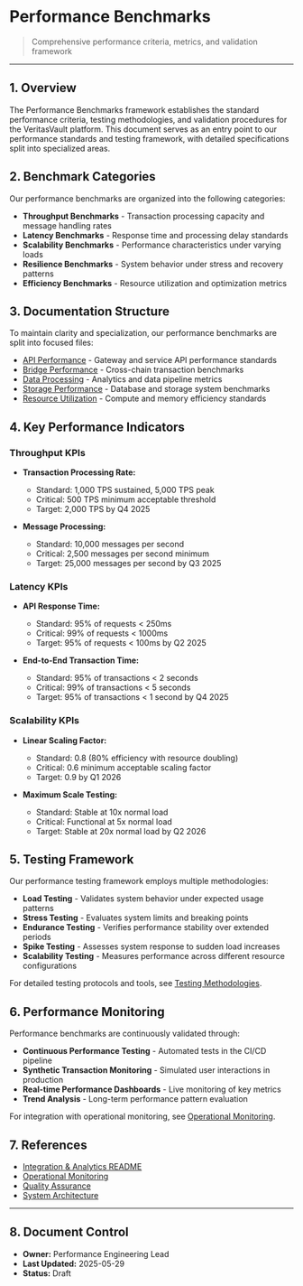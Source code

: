 # Performance Benchmarks

> Comprehensive performance criteria, metrics, and validation framework

---

## 1. Overview

The Performance Benchmarks framework establishes the standard performance criteria, testing methodologies, and validation procedures for the VeritasVault platform. This document serves as an entry point to our performance standards and testing framework, with detailed specifications split into specialized areas.

## 2. Benchmark Categories

Our performance benchmarks are organized into the following categories:

* **Throughput Benchmarks** - Transaction processing capacity and message handling rates
* **Latency Benchmarks** - Response time and processing delay standards
* **Scalability Benchmarks** - Performance characteristics under varying loads
* **Resilience Benchmarks** - System behavior under stress and recovery patterns
* **Efficiency Benchmarks** - Resource utilization and optimization metrics

## 3. Documentation Structure

To maintain clarity and specialization, our performance benchmarks are split into focused files:

* [API Performance](./benchmarks/api-performance.md) - Gateway and service API performance standards
* [Bridge Performance](./benchmarks/bridge-performance.md) - Cross-chain transaction benchmarks
* [Data Processing](./benchmarks/data-processing.md) - Analytics and data pipeline metrics
* [Storage Performance](./benchmarks/storage-performance.md) - Database and storage system benchmarks
* [Resource Utilization](./benchmarks/resource-utilization.md) - Compute and memory efficiency standards

## 4. Key Performance Indicators

### Throughput KPIs

* **Transaction Processing Rate:** 
  * Standard: 1,000 TPS sustained, 5,000 TPS peak
  * Critical: 500 TPS minimum acceptable threshold
  * Target: 2,000 TPS by Q4 2025

* **Message Processing:**
  * Standard: 10,000 messages per second
  * Critical: 2,500 messages per second minimum
  * Target: 25,000 messages per second by Q3 2025

### Latency KPIs

* **API Response Time:**
  * Standard: 95% of requests < 250ms
  * Critical: 99% of requests < 1000ms
  * Target: 95% of requests < 100ms by Q2 2025

* **End-to-End Transaction Time:**
  * Standard: 95% of transactions < 2 seconds
  * Critical: 99% of transactions < 5 seconds
  * Target: 95% of transactions < 1 second by Q4 2025

### Scalability KPIs

* **Linear Scaling Factor:**
  * Standard: 0.8 (80% efficiency with resource doubling)
  * Critical: 0.6 minimum acceptable scaling factor
  * Target: 0.9 by Q1 2026

* **Maximum Scale Testing:**
  * Standard: Stable at 10x normal load
  * Critical: Functional at 5x normal load
  * Target: Stable at 20x normal load by Q2 2026

## 5. Testing Framework

Our performance testing framework employs multiple methodologies:

* **Load Testing** - Validates system behavior under expected usage patterns
* **Stress Testing** - Evaluates system limits and breaking points
* **Endurance Testing** - Verifies performance stability over extended periods
* **Spike Testing** - Assesses system response to sudden load increases
* **Scalability Testing** - Measures performance across different resource configurations

For detailed testing protocols and tools, see [Testing Methodologies](./benchmarks/testing-methodologies.md).

## 6. Performance Monitoring

Performance benchmarks are continuously validated through:

* **Continuous Performance Testing** - Automated tests in the CI/CD pipeline
* **Synthetic Transaction Monitoring** - Simulated user interactions in production
* **Real-time Performance Dashboards** - Live monitoring of key metrics
* **Trend Analysis** - Long-term performance pattern evaluation

For integration with operational monitoring, see [Operational Monitoring](./operational-monitoring.md).

## 7. References

* [Integration & Analytics README](./README.md)
* [Operational Monitoring](./operational-monitoring.md)
* [Quality Assurance](./quality-assurance.md)
* [System Architecture](../Architecture/system-architecture.md)

---

## 8. Document Control

* **Owner:** Performance Engineering Lead
* **Last Updated:** 2025-05-29
* **Status:** Draft